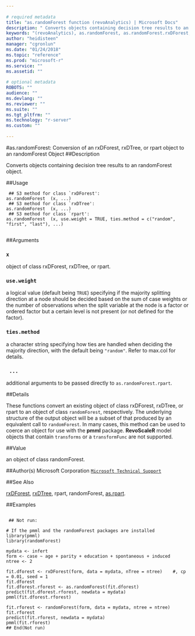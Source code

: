 ```yaml
--- 
 
# required metadata 
title: "as.randomForest function (revoAnalytics) | Microsoft Docs" 
description: " Converts objects containing decision tree results to an randomForest object. " 
keywords: "(revoAnalytics), as.randomForest, as.randomForest.rxDForest, as.randomForest.rxDTree, as.randomForest.rpart, category, models" 
author: "heidisteen" 
manager: "cgronlun" 
ms.date: "01/24/2018" 
ms.topic: "reference" 
ms.prod: "microsoft-r" 
ms.service: "" 
ms.assetid: "" 
 
# optional metadata 
ROBOTS: "" 
audience: "" 
ms.devlang: "" 
ms.reviewer: "" 
ms.suite: "" 
ms.tgt_pltfrm: "" 
ms.technology: "r-server" 
ms.custom: "" 
 
--- 
```

 
 
 
 
 
 #as.randomForest: Conversion of an rxDForest, rxDTree, or rpart object to an randomForest Object 
 ##Description
 
Converts objects containing decision tree results to an randomForest object.
 
 
 ##Usage

```   
 ## S3 method for class `rxDForest':
as.randomForest  (x, ...)
 ## S3 method for class `rxDTree':
as.randomForest  (x, ...)
 ## S3 method for class `rpart':
as.randomForest  (x, use.weight = TRUE, ties.method = c("random", "first", "last"), ...)
 
```
 
 ##Arguments

   
    
 ### `x`
  object of class rxDForest, rxDTree, or rpart. 
  
    
 ### `use.weight`
  a logical value (default being `TRUE`) specifying if the majority splitting direction  at a node should be decided based on the sum of case weights or the number of observations when the split variable at the node is a factor or ordered factor  but a certain level is not present (or not defined for the factor). 
  
    
 ### `ties.method`
  a character string specifying how ties are handled when deciding the majority direction,  with the default being `"random"`. Refer to max.col for details. 
  
    
 ### ` ...`
 additional arguments to be passed directly to `as.randomForest.rpart`. 
  
 
 
 
 ##Details
 
These functions convert an existing object of class rxDForest, rxDTree, 
or rpart to an object of class `randomForest`, respectively.
The underlying structure of the output object will be a subset of 
that produced by an equivalent call to `randomForest`. 
In many cases, this method can be used to coerce an object for use with the **pmml** package.
**RevoScaleR** model objects that contain `transforms` or a `transformFunc` are not supported.
 
 
 
 ##Value
 
an object of class randomForest.
 
 
 ##Author(s)
 Microsoft Corporation [`Microsoft Technical Support`](https://go.microsoft.com/fwlink/?LinkID=698556&clcid=0x409)
 
 
 ##See Also
 
[rxDForest](rxDForest.md),
[rxDTree](rxDTree.md),
rpart,
randomForest,
[as.rpart](as.rpart.md).
   
 
 ##Examples

 ```
   
  ## Not run:
 
# If the pmml and the randomForest packages are installed 
library(pmml)
library(randomForest)

mydata <- infert
form <- case ~ age + parity + education + spontaneous + induced
ntree <- 2

fit.dforest <- rxDForest(form, data = mydata, nTree = ntree)    #, cp = 0.01, seed = 1
fit.dforest
fit.dforest.rforest <- as.randomForest(fit.dforest)
predict(fit.dforest.rforest, newdata = mydata)
pmml(fit.dforest.rforest)

fit.rforest <- randomForest(form, data = mydata, ntree = ntree)
fit.rforest
predict(fit.rforest, newdata = mydata)
pmml(fit.rforest)
 ## End(Not run) 
  
 
```
 
 
 
 
